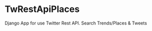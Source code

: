 TwRestApiPlaces
===============

Django App for use Twitter Rest API. Search Trends/Places &amp; Tweets
